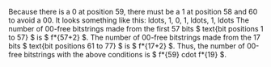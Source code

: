 Because there is a 0 at position 59, there must be a 1 at position 58 and 60 to avoid a 00.
It looks something like this: ldots, 1, 0, 1, ldots, 1, ldots
The number of 00-free bitstrings made from the first 57 bits $ text{bit positions 1 to 57} $ is $ f*{57+2} $.
The number of 00-free bitstrings made from the 17 bits $ text{bit positions 61 to 77} $ is $ f*{17+2} $.
Thus, the number of 00-free bitstrings with the above conditions is $ f*{59} cdot f*{19} $.

